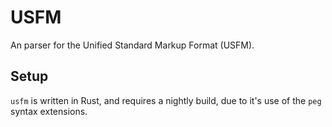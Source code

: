 # USFM

An parser for the Unified Standard Markup Format (USFM).

## Setup

`usfm` is written in Rust, and requires a nightly build,
due to it's use of the `peg` syntax extensions.
